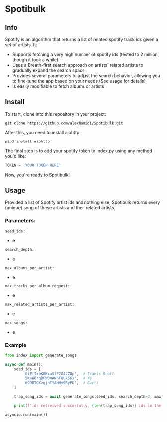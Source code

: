 # Spotibulk

## Info
Spotify is an algorithm that returns a list of related spotify track ids given a set of artists. It:

- Supports fetching a very high number of spotify ids (tested to 2 million, though it took a while)
- Uses a Breath-first search approach on artists' related artists to gradually expand the search space
- Provides several parameters to adjust the search behavior, allowing you to fine-tune the app based on your needs (See usage for details)
- Is easily modifiable to fetch albums or artists

## Install

To start, clone into this repository in your project:
```git
git clone https://github.com/alexhamidi/Spotibulk.git
```

After this, you need to install aiohttp:
```python
pip3 install aiohttp
```

The final step is to add your spotify token to index.py using any method you'd like:
```python
TOKEN = 'YOUR TOKEN HERE'
```

Now, you're ready to Spotibulk!

## Usage


Provided a list of Spotify artist ids and nothing else, Spotibulk returns every (unique) song of these artists and their related artists.

### Parameters: 
```seed_ids:```
- e

```search_depth:```
- e

```max_albums_per_artist:```
- e

```max_tracks_per_album_request:```
- e

```max_related_artists_per_artist:```
- e

```max_songs:```
- e



### Example

```python
from index import generate_songs

async def main():
    seed_ids = [
        '0iEtIxbK0KxaSlF7G42ZOp',  # Travis Scott
        '5K4W6rqBFWDnAN6FQUkS6x',  # Ye
        '699OTQXzgjhIYAHMy9RyPD',  # Carti
    ]

    trap_song_ids = await generate_songs(seed_ids, search_depth=2, max_albums_per_artist=1)

    print(f"ids retreived succesfully, {len(trap_song_ids)} ids in the list. First 5 items: {trap_song_ids[:5]}")

asyncio.run(main())

```
